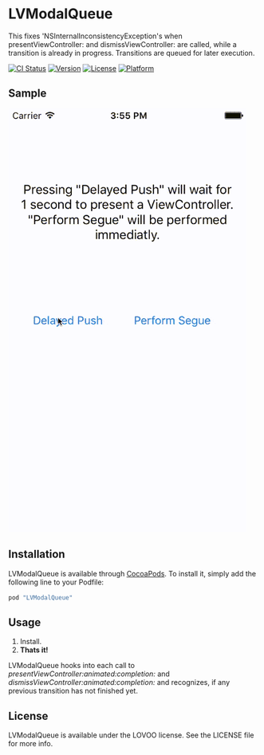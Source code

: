 # LVModalQueue

This fixes 'NSInternalInconsistencyException's when presentViewController: and dismissViewController: are called, while a transition is already in progress. Transitions are queued for later execution.

[![CI Status](http://img.shields.io/travis/Lovoo/LVModalQueue.svg?style=flat)](https://travis-ci.org/Lovoo/LVModalQueue)
[![Version](https://img.shields.io/cocoapods/v/LVModalQueue.svg?style=flat)](http://cocoapods.org/pods/LVModalQueue)
[![License](https://img.shields.io/cocoapods/l/LVModalQueue.svg?style=flat)](http://cocoapods.org/pods/LVModalQueue)
[![Platform](https://img.shields.io/cocoapods/p/LVModalQueue.svg?style=flat)](http://cocoapods.org/pods/LVModalQueue)

## Sample

![Sample image](Example/example.gif "Sample")

## Installation

LVModalQueue is available through [CocoaPods](http://cocoapods.org). To install
it, simply add the following line to your Podfile:

```ruby
pod "LVModalQueue"
```

## Usage

1. Install.
2. __Thats it!__

LVModalQueue hooks into each call to _presentViewController:animated:completion:_ and _dismissViewController:animated:completion:_ and recognizes, if any previous transition has not finished yet.

## License

LVModalQueue is available under the LOVOO license. See the LICENSE file for more info.

